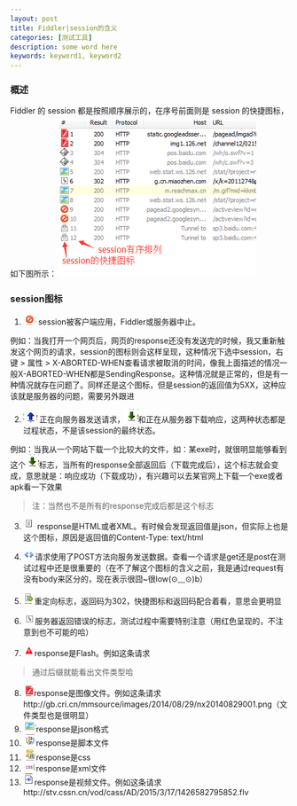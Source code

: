 ```yaml
---
layout: post
title: Fiddler|session的含义
categories: [测试工具]
description: some word here
keywords: keyword1, keyword2
---
```


### 概述
Fiddler 的 session 都是按照顺序展示的，在序号前面则是 session 的快捷图标，如下图所示：
<left>
![2015-12-19-1](/images/2015-12-19-1.png)
</left>

### session图标
1. <left>![2015-12-19-2](/images/2015-12-19-2.png)</left> session被客户端应用，Fiddler或服务器中止。


例如：当我打开一个网页后，网页的response还没有发送完的时候，我又重新触发这个网页的请求，session的图标则会这样呈现，这种情况下选中session，右键 > 属性 > X-ABORTED-WHEN查看请求被取消的时间，像我上面描述的情况一般X-ABORTED-WHEN都是SendingResponse。这种情况就是正常的，但是有一种情况就存在问题了。同样还是这个图标，但是session的返回值为5XX，这种应该就是服务器的问题，需要另外跟进


2. ![2015-19-3](/images/2015-12-19-3.png) 正在向服务器发送请求，![2015-12-19-4](/images/2015-12-19-4.png)和正在从服务器下载响应，这两种状态都是过程状态，不是该session的最终状态。


例如：当我从一个网站下载一个比较大的文件，如：某exe时，就很明显能够看到这个![2015-12-19-4](/images/2015-12-19-4.png)标志，当所有的response全部返回后（下载完成后），这个标志就会变成，意思就是：响应成功（下载成功），有兴趣可以去某官网上下载一个exe或者apk看一下效果
> 注：当然也不是所有的response完成后都是这个标志


3. ![2015-12-19-5](/images/2015-12-19-5.png) response是HTML或者XML。有时候会发现返回值是json，但实际上也是这个图标，原因是返回值的Content-Type: text/html


4. ![2015-12-19-6](/images/2015-12-19-6.png)请求使用了POST方法向服务发送数据。查看一个请求是get还是post在测试过程中还是很重要的（在不了解这个图标的含义之前，我是通过request有没有body来区分的，现在表示很囧~很low(⊙﹏⊙)b）


5. ![2015-12-19-7](/images/2015-12-19-7.png)重定向标志，返回码为302，快捷图标和返回码配合着看，意思会更明显


6. ![2015-12-19-8](/images/2015-12-19-8.png)服务器返回错误的标志，测试过程中需要特别注意（用红色呈现的，不注意到也不可能的哈）


7. ![2015-12-19-9](/images/2015-12-19-9.png)response是Flash。例如这条请求[](http://img1.126.net/channel12/021501/300250_1113.swf)
> 通过后缀就能看出文件类型哈


8. ![2015-12-19-10](/images/2015-12-19-10.png)response是图像文件。例如这条请求http://gb.cri.cn/mmsource/images/2014/08/29/nx20140829001.png（文件类型也是很明显）
9. ![2015-12-19-11](/images/2015-12-19-11.png)response是json格式
10. ![2015-12-19-12](/images/2015-12-19-12.png)response是脚本文件
11. ![2015-12-19-13](/images/2015-12-19-13.png)response是css
12. ![2015-12-19-14](/images/2015-12-19-14.png)response是xml文件
13. ![2015-12-19-15](/images/2015-12-19-15.png)response是视频文件。例如这条请求http://stv.cssn.cn/vod/cass/AD/2015/3/17/1426582795852.flv



















































